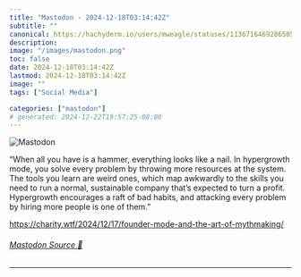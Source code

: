 ```yaml
---
title: "Mastodon - 2024-12-18T03:14:42Z"
subtitle: ""
canonical: https://hachyderm.io/users/mweagle/statuses/113671646928650533
description:
image: "/images/mastodon.png"
toc: false
date: 2024-12-18T03:14:42Z
lastmod: 2024-12-18T03:14:42Z
image: ""
tags: ["Social Media"]

categories: ["mastodon"]
# generated: 2024-12-22T19:57:25-08:00
---
```

![Mastodon](/images/mastodon.png)

<p>“When all you have is a hammer, everything looks like a nail. In hypergrowth mode, you solve every problem by throwing more resources at the system. The tools you learn are weird ones, which map awkwardly to the skills you need to run a normal, sustainable company that’s expected to turn a profit. Hypergrowth encourages a raft of bad habits, and attacking every problem by hiring more people is one of them.”</p><p><a href="https://charity.wtf/2024/12/17/founder-mode-and-the-art-of-mythmaking/" target="_blank" rel="nofollow noopener noreferrer" translate="no"><span class="invisible">https://</span><span class="ellipsis">charity.wtf/2024/12/17/founder</span><span class="invisible">-mode-and-the-art-of-mythmaking/</span></a></p>


###### [Mastodon Source 🐘](https://hachyderm.io/@mweagle/113671646928650533)

___
